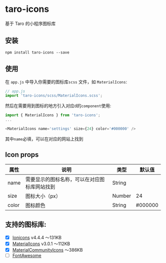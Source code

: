 # taro-icons
基于 Taro 的小程序图标库

## 安装
```shell
npm install taro-icons --save
```
## 使用
在 `app.js` 中导入你需要的图标库`scss` 文件，如 `MaterialIcons`:
```js
// app.js
import 'taro-icons/scss/MaterialIcons.scss';
```

然后在需要用到图标的地方引入对应d的`component`使用:
```js
import { MaterialIcons } from 'taro-icons';
...

<MaterialIcons name='settings' size={24} color='#000000' />
```
其中`name`必填，可以在对应的网站上找到

## Icon props
| 属性 | 说明 | 类型 | 默认值 |
| ------ | ------ | ------ | ------ |
| name | 需要显示的图标名称，可以在对应图标库网站找到 | String |  |
| size | 图标大小（px） | Number | 24 |
| color | 图标颜色 | String | #000000 |


## 支持的图标库:
- [x] [Ionicons](https://ionicons.com/) v4.4.4  ～131KB
- [x] [MaterialIcons](https://material.io/tools/icons/) v3.0.1  ～112KB
- [x] [MaterialCommunityIcons](https://materialdesignicons.com/)  ～386KB
- [ ] [FontAwesome](https://fontawesome.com/)
